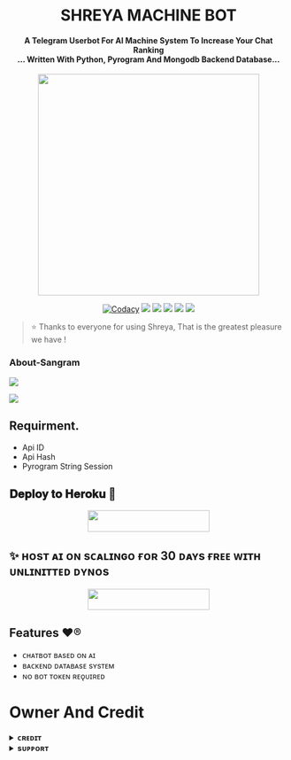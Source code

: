 <h1 align="center"><b> SHREYA MACHINE BOT </b></h1>

<h4 align="center">A Telegram Userbot For AI Machine System To Increase Your Chat Ranking <br> ... Written With Python, Pyrogram And Mongodb Backend Database...</h4>

<p align="center"><a href="https:/t.me/The_Sangram"><img src="https://te.legra.ph/file/21941841a9fca15ea39e7.jpg" width="400"></a></p>

<p align="center">
    <a href="https://app.codacy.com/manual/OpQueenbots/Shreya-Chatbot/dashboard"> <img src="https://img.shields.io/codacy/grade/4d58f2a402b54aed8a7d95f7add45a81?color=brightgreen&logo=codacy&logoColor=green&style=for-the-badge" alt="Codacy" /></a>
    <a href="https://github.com/OpQueenbots/Shreya-Chatbot"> <img src="https://img.shields.io/github/repo-size/OpQueenbots/Shreya-Chatbot?color=orange&logo=github&logoColor=green&style=for-the-badge" /></a>
    <a href="https://github.com/OpQueenbots/Shreya-Chatbot/commits/prince"> <img src="https://img.shields.io/github/last-commit/OpQueenbots/Shreya-Chatbot?color=brown&logo=github&logoColor=green&style=for-the-badge" /></a>
    <a href="https://github.com/OpQueenbots/Shreya-Chatbot/issues"> <img src="https://img.shields.io/github/issues/OpQueenbots/Shreya-Chatbot?color=blueviolet&logo=github&logoColor=green&style=for-the-badge" /></a>
    <a href="https://github.com/OpQueenbots/Shreya-Chatbot/network/members"> <img src="https://img.shields.io/github/forks/OpQueenbots/Shreya-Chatbot?color=red&logo=github&logoColor=green&style=for-the-badge" /></a>  
    <a href="https://pypi.org/project/Telethon/"> <img src="https://img.shields.io/pypi/v/telethon?color=yellow&label=telethon&logo=python&logoColor=green&style=for-the-badge" /></a>
</p>

> ⭐️ Thanks to everyone for using Shreya, That is the greatest pleasure we have !

### About-Sangram

<a href="https://youtube.com/@Official_Sangram"><img src="https://img.shields.io/badge/Join-Subscribe%20Support-blue.svg?style=for-the-badge&logo=YouTube"></a> 

<a href="https://t.me/Sangram_XD"><img src="https://img.shields.io/badge/join-Telegram%Channel-blue.svg?style=for-the-badge&logo=Telegram"></a> 

## Requirment.
- Api ID
- Api Hash
- Pyrogram String Session


    
## 𝐃𝐞𝐩𝐥𝐨𝐲 𝐭𝐨 𝐇𝐞𝐫𝐨𝐤𝐮 🥀

<p align="center"><a href="https://heroku.com/deploy?template=https://github.com/OpQueenbots/Shreya-Chatbot"> <img src="https://img.shields.io/badge/ᴅᴇᴘʟᴏʏ%20ᴛᴏ%20ʜᴇʀᴏᴋᴜ-black?style=for-the-badge&logo=heroku" width="220" height="38.45"/></a></p>

## ✨ ʜᴏsᴛ ᴀɪ ᴏɴ sᴄᴀʟɪɴɢᴏ ғᴏʀ 30 ᴅᴀʏs ғʀᴇᴇ ᴡɪᴛʜ ᴜɴʟɪɴɪᴛᴛᴇᴅ ᴅʏɴᴏs

<p align="center"><a href="https://auth.scalingo.com/users/auth/github"> <img src="https://img.shields.io/badge/ᴅᴇᴘʟᴏʏ%20ᴛᴏ%20sᴄᴀʟɪɴɢᴏ-black?style=for-the-badge&logo=scalingo" width="220" height="38.45"/></a></p>


## Features ❤️®
- ᴄʜᴀᴛʙᴏᴛ ʙᴀsᴇᴅ ᴏɴ ᴀɪ 
- ʙᴀᴄᴋᴇɴᴅ ᴅᴀᴛᴀʙᴀsᴇ sʏsᴛᴇᴍ
- ɴᴏ ʙᴏᴛ ᴛᴏᴋᴇɴ ʀᴇǫᴜɪʀᴇᴅ

# Owner And Credit


<details>
<summary><b>ᴄʀᴇᴅɪᴛ</b></summary>
<br>

## 𝐒𝐩𝐞𝐜𝐢𝐚𝐥 𝐂𝐫𝐞𝐝𝐢𝐭

- [𝐒𝐚𝐧𝐠𝐫𝐚𝐦](https://t.me/The_Sangram)


</details>



<details>
<summary><b>sᴜᴘᴘᴏʀᴛ</b></summary>
<br>

# Support
<a href="https://t.me/WorldChattingFriendsWCF"><img src="https://img.shields.io/badge/Join-Telegram%20Group-green.svg?logo=Telegram"></a>
<a href="https://t.me/WCFnetwork"><img src="https://img.shields.io/badge/Join-Telegram%20Channel-green.svg?logo=telegram"></a>
<a href="https://t.me/Sangram_XD"><img src="https://img.shields.io/badge/Owner's%20Official-green.svg?logo=telegram"></a>


</details>
